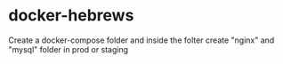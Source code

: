 # docker-hebrews

Create a docker-compose folder and inside the folter create "nginx" and "mysql" folder in prod or staging
